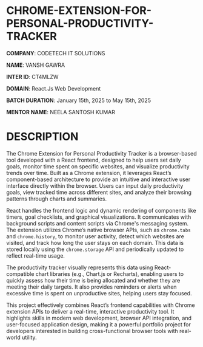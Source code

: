 # CHROME-EXTENSION-FOR-PERSONAL-PRODUCTIVITY-TRACKER

**COMPANY**: CODETECH IT SOLUTIONS

**NAME**: VANSH GAWRA

**INTER ID**: CT4MLZW

**DOMAIN**: React.Js Web Development

**BATCH DURATION**: January 15th, 2025 to May 15th, 2025

**MENTOR NAME**: NEELA SANTOSH KUMAR

# DESCRIPTION

The Chrome Extension for Personal Productivity Tracker is a browser-based tool developed with a React frontend, designed to help users set daily goals, monitor time spent on specific websites, and visualize productivity trends over time. Built as a Chrome extension, it leverages React’s component-based architecture to provide an intuitive and interactive user interface directly within the browser. Users can input daily productivity goals, view tracked time across different sites, and analyze their browsing patterns through charts and summaries.

React handles the frontend logic and dynamic rendering of components like timers, goal checklists, and graphical visualizations. It communicates with background scripts and content scripts via Chrome's messaging system. The extension utilizes Chrome’s native browser APIs, such as `chrome.tabs` and `chrome.history`, to monitor user activity, detect which websites are visited, and track how long the user stays on each domain. This data is stored locally using the `chrome.storage` API and periodically updated to reflect real-time usage.

The productivity tracker visually represents this data using React-compatible chart libraries (e.g., Chart.js or Recharts), enabling users to quickly assess how their time is being allocated and whether they are meeting their daily targets. It also provides reminders or alerts when excessive time is spent on unproductive sites, helping users stay focused.

This project effectively combines React’s frontend capabilities with Chrome extension APIs to deliver a real-time, interactive productivity tool. It highlights skills in modern web development, browser API integration, and user-focused application design, making it a powerful portfolio project for developers interested in building cross-functional browser tools with real-world utility.
